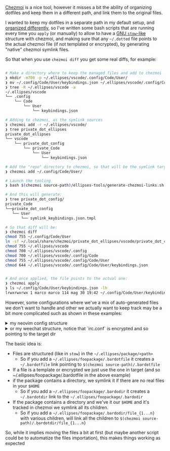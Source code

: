 [Chezmoi](https://github.com/twpayne/chezmoi) is a nice tool, however it misses a bit the ability of organizing dotfiles and keep them in a different path, and link them to the original files.

I wanted to keep my dotfiles in a separate path in my default setup, and [organized differently](https://github.com/3v1n0/ellipses/tree/chezmoi/private_dot_ellipses), so I've written some bash scripts that are running every time you `apply` (or manually) to allow to have a [GNU `stow`-like](https://www.gnu.org/software/stow/) structure with chezmoi, and making sure that any `~/.dotted` file points to the actual chezmoi file (if not templated or encrypted), by generating "native" chezmoi symlink files.

So that when you use `chezmoi diff` you get some real diffs, for example:

```bash

# Make a directory where to keep the managed files and add to chezmoi
❯ mkdir -m700 -p ~/.ellipses/vscode/.config/Code/User/
❯ mv ~/.config/Code/User/keybindings.json ~/.ellipses/vscode/.config/Code/User/
❯ tree -R ~/.ellipses/vscode -a
~/.ellipses/vscode
└── .config
    └── Code
        └── User
            └── keybindings.json

# Adding to chezmoi, as the symlink sources
❯ chezmoi add -r ~/.ellipses/vscode/
❯ tree private_dot_ellipses
private_dot_ellipses
└── vscode
    └── private_dot_config
        └── private_Code
            └── User
                └── keybindings.json

# Add the "repo" directory to chezmoi, so that will be the symlink target dir
❯ chezmoi add ~/.config/Code/User/

# Launch the tooling
❯ bash $(chezmoi source-path)/ellipses-tools/generate-chezmoi-links.sh

# And this will generate:
❯ tree private_dot_config/ 
private_Code
└──private_dot_config
   └── User
       └── symlink_keybindings.json.tmpl

# So that diff will be:
❯ chezmoi diff
chmod 755 ~/.config/Code/User
ln -sf ~/.local/share/chezmoi/private_dot_ellipses/vscode/private_dot_config/private_Code/User/keybindings.json ~/.config/Code/User/keybindings.json
chmod 755 ~/.ellipses/vscode
chmod 700 ~/.ellipses/vscode/.config
chmod 700 ~/.ellipses/vscode/.config/Code
chmod 755 ~/.ellipses/vscode/.config/Code/User
chmod 644 ~/.ellipses/vscode/.config/Code/User/keybindings.json


# And once applied, the file points to the actual one:
❯ chezmoi apply
❯ ls ~/.config/Code/User/keybindings.json -lh 
lrwxrwxrwx 1 marco marco 114 mag 30 19:42 ~/.config/Code/User/keybindings.json -> ~/.local/share/chezmoi/private_dot_ellipses/vscode/private_dot_config/private_Code/User/keybindings.json
```

However, some configurations where we've a mix of auto-generated files we don't want to handle and other we actually want to keep track may be a bit more complicated such as shown in these examples:

<details>
<summary>my neovim config structure</summary>

```
❯ tree -L 2 ~/.ellipses/vim
~/.ellipses/vim
├── .config
│   └── nvim
│       ├── autoload
│       ├── ftplugin
│       ├── init.vim
│       ├── keybindings.vim
│       ├── pack
│       ├── pager.vim
│       ├── plugged
│       ├── theming.vim
│       ├── viminfo
│       └── wildignores.vim
├── .vim
│   ├── autoload
│   │   └── plug.vim
│   ├── init.vim -> ~/.config/nvim/init.vim
│   ├── keybindings.vim -> ~/.config/nvim/keybindings.vim
│   ├── .netrwhist
│   ├── pager.vim -> ~/.config/nvim/pager.vim
│   ├── plugged
│   │   ├── ctrlp.vim
│   │   └── vim-visual-multi
│   ├── .stignore
│   ├── theming.vim -> ~/.config/nvim/theming.vim
│   ├── viminfo
│   ├── .viminfo
│   └── wildignores.vim -> ~/.config/nvim/wildignores.vim
└── .vimrc -> .config/nvim/init.vi

# Generating
❯ tree -L 1 ~/.vim
~/.vim
~/.vim
├── autoload
├── init.vim -> ~/.config/nvim/init.vim
├── keybindings.vim -> ~/.config/nvim/keybindings.vim
├── nvimpager
├── pager.vim -> ~/.config/nvim/pager.vim
├── plugged
├── theming.vim -> ~/.config/nvim/theming.vim
├── viminfo
└── wildignores.vim -> ~/.config/nvim/wildignores.vim

❯ tree -a -L 1 ~/.config/nvim
~/.config/nvim
├── init.vim -> ~/.local/share/chezmoi/private_dot_ellipses/vim/private_dot_config/private_nvim/init.vim
├── keybindings.vim -> ~/.local/share/chezmoi/private_dot_ellipses/vim/private_dot_config/private_nvim/keybindings.vim
├── pager.vim -> ~/.local/share/chezmoi/private_dot_ellipses/vim/private_dot_config/private_nvim/pager.vim
├── theming.vim -> ~/.local/share/chezmoi/private_dot_ellipses/vim/private_dot_config/private_nvim/theming.vim
└── wildignores.vim -> ~/.local/share/chezmoi/private_dot_ellipses/vim/private_dot_config/private_nvim/wildignores.vim
```
</details>

<details>
<summary>or my weechat structure, notice that `irc.conf` is encrypted and so pointing to the target dir</summary>

```
tree -L 2 ~/.ellipses/weechat ~/.ellipses/weechat/.config -a
~/.ellipses/weechat
├── .config
│   └── weechat
└── data
    ├── .ellipses-ignore
    ├── logs
    ├── urls.log
    ├── weechat.log
    └── xfer
~/.ellipses/weechat/.config
└── weechat
    ├── alias.conf
    ├── aspell.conf
    ├── autosort.conf
    ├── buffer_autoset.conf
    ├── buffers.conf
    ├── buflist.conf
    ├── charset.conf
    ├── colorize_nicks.conf
    ├── exec.conf
    ├── fifo.conf
    ├── fset.conf
    ├── irc.conf
    ├── logger.conf
    ├── logs -> ../../data/logs
    ├── lua
    ├── lua.conf
    ├── perl
    ├── perl.conf
    ├── plugins.conf
    ├── python
    ├── python.conf
    ├── relay.conf
    ├── ruby
    ├── ruby.conf
    ├── script
    ├── script.conf
    ├── sec.conf
    ├── spell.conf
    ├── trigger.conf
    ├── urlgrab.conf
    ├── urls.log -> ../../data/urls.log
    ├── weechat.conf
    ├── weechat.log -> ../../data/weechat.log
    ├── xfer -> ../../data/xfer
    └── xfer.conf

# Generates

❯ tree -L 1 ~/.weechat
~/.weechat
├── alias.conf -> ~/.local/share/chezmoi/private_dot_ellipses/weechat/private_dot_config/private_weechat/private_alias.conf
├── aspell.conf -> ~/.local/share/chezmoi/private_dot_ellipses/weechat/private_dot_config/private_weechat/private_aspell.conf
├── autoset.conf -> ~/.local/share/chezmoi/private_dot_ellipses/weechat/private_dot_config/private_weechat/private_buffer_autoset.conf
├── autosort.conf -> ~/.local/share/chezmoi/private_dot_ellipses/weechat/private_dot_config/private_weechat/private_autosort.conf
├── buffer_autoset.conf
├── buffers.conf -> ~/.local/share/chezmoi/private_dot_ellipses/weechat/private_dot_config/private_weechat/private_buffers.conf
├── buflist.conf -> ~/.local/share/chezmoi/private_dot_ellipses/weechat/private_dot_config/private_weechat/private_buflist.conf
├── charset.conf -> ~/.local/share/chezmoi/private_dot_ellipses/weechat/private_dot_config/private_weechat/private_charset.conf
├── colorize_nicks.conf
├── exec.conf -> ~/.local/share/chezmoi/private_dot_ellipses/weechat/private_dot_config/private_weechat/private_exec.conf
├── fifo.conf -> ~/.local/share/chezmoi/private_dot_ellipses/weechat/private_dot_config/private_weechat/private_fifo.conf
├── fset.conf -> ~/.local/share/chezmoi/private_dot_ellipses/weechat/private_dot_config/private_weechat/private_fset.conf
├── irc.conf -> ~/.ellipses/weechat/.config/weechat/irc.conf
├── logger.conf -> ~/.local/share/chezmoi/private_dot_ellipses/weechat/private_dot_config/private_weechat/private_logger.conf
├── logs -> ~/.ellipses/weechat/.config/weechat/logs
├── lua -> ~/.ellipses/weechat/.config/weechat/lua
├── lua.conf -> ~/.local/share/chezmoi/private_dot_ellipses/weechat/private_dot_config/private_weechat/private_lua.conf
├── nicks.conf -> ~/.local/share/chezmoi/private_dot_ellipses/weechat/private_dot_config/private_weechat/private_colorize_nicks.conf
├── perl -> ~/.ellipses/weechat/.config/weechat/perl
├── perl.conf -> ~/.local/share/chezmoi/private_dot_ellipses/weechat/private_dot_config/private_weechat/private_perl.conf
├── plugins.conf -> ~/.local/share/chezmoi/private_dot_ellipses/weechat/private_dot_config/private_weechat/private_plugins.conf
├── python -> ~/.ellipses/weechat/.config/weechat/python
├── python.conf -> ~/.local/share/chezmoi/private_dot_ellipses/weechat/private_dot_config/private_weechat/private_python.conf
├── relay.conf -> ~/.local/share/chezmoi/private_dot_ellipses/weechat/private_dot_config/private_weechat/private_relay.conf
├── ruby -> ~/.ellipses/weechat/.config/weechat/ruby
├── ruby.conf -> ~/.local/share/chezmoi/private_dot_ellipses/weechat/private_dot_config/private_weechat/private_ruby.conf
├── script -> ~/.ellipses/weechat/.config/weechat/script
├── script.conf -> ~/.local/share/chezmoi/private_dot_ellipses/weechat/private_dot_config/private_weechat/private_script.conf
├── sec.conf -> ~/.local/share/chezmoi/private_dot_ellipses/weechat/private_dot_config/private_weechat/private_sec.conf
├── spell.conf -> ~/.local/share/chezmoi/private_dot_ellipses/weechat/private_dot_config/private_weechat/private_spell.conf
├── trigger.conf -> ~/.local/share/chezmoi/private_dot_ellipses/weechat/private_dot_config/private_weechat/private_trigger.conf
├── urlgrab.conf -> ~/.local/share/chezmoi/private_dot_ellipses/weechat/private_dot_config/private_weechat/private_urlgrab.conf
├── urls.log -> ~/.ellipses/weechat/.config/weechat/urls.log
├── weechat.conf -> ~/.local/share/chezmoi/private_dot_ellipses/weechat/private_dot_config/private_weechat/private_weechat.conf
├── weechat_fifo
├── weechat.log -> ~/.ellipses/weechat/.config/weechat/weechat.log
├── xfer -> ~/.ellipses/weechat/.config/weechat/xfer
└── xfer.conf -> ~/.local/share/chezmoi/private_dot_ellipses/weechat/private_dot_config/private_weechat/private_xfer.conf
```
</details>

The basic idea is:
 - Files are structured (like in `stow`) in the `~/.ellipses/package/<path>`
      -  So if you add a `~/.ellipses/foopackage/.bardotfile`  it creates a `~/.bardotfile` link pointing to `$(chezmoi source-path)/.bardotfile`
 - If a file is a template or encrypted we just use the one in target (and so ~/.ellipses/foopackage/.bardotfile in the above example)
 - if the package contains a directory, we symlink it if there are no real files in your `$HOME`
   -  So if you add a `~/.ellipses/foopackage/.bardodir` it creates a `~/.bardotdir` link to the `~/.ellipses/foopackage/.bardodir`
- If the package contains a directory and we've it our `$HOME` and it's tracked in chezmoi we symlink all its children.
   -  So if you add a `~/.ellipses/foopackage/.bardodir/file_{1...n}` with various children, will link all the children to `$(chezmoi source-path)/.bardotdir/file_{1...n}`

So, while it implies moving the files a bit at first (but maybe another script could be to automatize the files importation), this makes things working as expected
